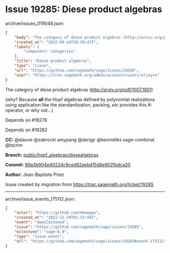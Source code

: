 # Issue 19285: Diese product algebras

archive/issues_019048.json:
```json
{
    "body": "The category of diese product algebras (http://arxiv.org/pdf/1007.1901)\n\n(why? Because **all** the Hopf algebras defined by polynomial realizations using application like the standardisation, packing, *etc* provides this #-operator, or why not...)\n\nDepends on #19278\n\nDepends on #19282\n\n**CC:**  @alauve @zabrocki amypang @darijgr @kevindilks sage-combinat @tscrim\n\n**Branch:** [public/hopf_algebras/diesealgebras](https://github.com/sagemath/sagetrac-mirror/tree/public/hopf_algebras/diesealgebras)\n\n**Commit:** [99a3b904e40224c9ced62aebd15d8e902fbdca20](https://github.com/sagemath/sagetrac-mirror/commit/99a3b904e40224c9ced62aebd15d8e902fbdca20)\n\n**Author:** Jean-Baptiste Priez\n\nIssue created by migration from https://trac.sagemath.org/ticket/19285\n\n",
    "created_at": "2015-09-24T20:39:47Z",
    "labels": [
        "component: categories"
    ],
    "title": "Diese product algebras",
    "type": "issue",
    "url": "https://github.com/sagemath/sage/issues/19285",
    "user": "https://trac.sagemath.org/admin/accounts/users/elixyre"
}
```
The category of diese product algebras (http://arxiv.org/pdf/1007.1901)

(why? Because **all** the Hopf algebras defined by polynomial realizations using application like the standardisation, packing, *etc* provides this #-operator, or why not...)

Depends on #19278

Depends on #19282

**CC:**  @alauve @zabrocki amypang @darijgr @kevindilks sage-combinat @tscrim

**Branch:** [public/hopf_algebras/diesealgebras](https://github.com/sagemath/sagetrac-mirror/tree/public/hopf_algebras/diesealgebras)

**Commit:** [99a3b904e40224c9ced62aebd15d8e902fbdca20](https://github.com/sagemath/sagetrac-mirror/commit/99a3b904e40224c9ced62aebd15d8e902fbdca20)

**Author:** Jean-Baptiste Priez

Issue created by migration from https://trac.sagemath.org/ticket/19285





---

archive/issue_events_175112.json:
```json
{
    "actor": "https://github.com/mkoeppe",
    "created_at": "2022-12-29T01:33:44Z",
    "event": "demilestoned",
    "issue": "https://github.com/sagemath/sage/issues/19285",
    "milestone": "sage-6.9",
    "type": "issue_event",
    "url": "https://github.com/sagemath/sage/issues/19285#event-175112"
}
```
